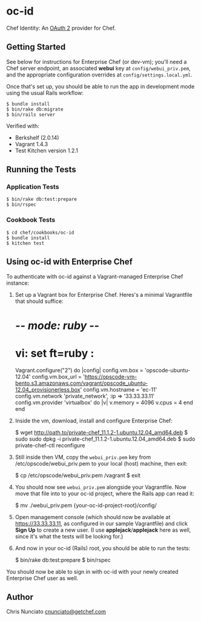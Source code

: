 oc-id
=====

Chef Identity: An [OAuth 2](http://oauth.net/2/) provider for Chef.

## Getting Started

See below for instructions for Enterprise Chef (or dev-vm); you'll need a Chef server endpoint, an associated **webui** key at ``config/webui_priv.pem``, and the appropriate configuration overrides at ``config/settings.local.yml``.

Once that's set up, you should be able to run the app in development mode using the usual Rails workflow:

    $ bundle install
    $ bin/rake db:migrate
    $ bin/rails server

Verified with:

  * Berkshelf (2.0.14)
  * Vagrant 1.4.3
  * Test Kitchen version 1.2.1

## Running the Tests

### Application Tests

    $ bin/rake db:test:prepare
    $ bin/rspec

### Cookbook Tests

    $ cd chef/cookbooks/oc-id
    $ bundle install
    $ kitchen test

## Using oc-id with Enterprise Chef

To authenticate with oc-id against a Vagrant-managed Enterprise Chef instance:

  1. Set up a Vagrant box for Enterprise Chef.  Heres's a minimal Vagrantfile that should suffice:

        # -*- mode: ruby -*-
        # vi: set ft=ruby :

        Vagrant.configure("2") do |config|
          config.vm.box = 'opscode-ubuntu-12.04'
          config.vm.box_url = 'https://opscode-vm-bento.s3.amazonaws.com/vagrant/opscode_ubuntu-12.04_provisionerless.box'
          config.vm.hostname = 'ec-11'
          config.vm.network 'private_network', :ip => '33.33.33.11'
          config.vm.provider 'virtualbox' do |v|
            v.memory = 4096
            v.cpus = 4
          end
        end

  1. Inside the vm, download, install and configure Enterprise Chef:

        $ wget http://path.to/private-chef_11.1.2-1.ubuntu.12.04_amd64.deb
        $ sudo sudo dpkg -i private-chef_11.1.2-1.ubuntu.12.04_amd64.deb
        $ sudo private-chef-ctl reconfigure

  1. Still inside then VM, copy the ``webui_priv.pem`` key from /etc/opscode/webui_priv.pem to your local (host) machine, then exit:

        $ cp /etc/opscode/webui_priv.pem /vagrant
        $ exit

  1. You should now see ``webui_priv.pem`` alongside your Vagrantfile.  Now move that file into to your oc-id project, where the Rails app can read it:

        $ mv ./webui_priv.pem {your-oc-id-project-root}/config/

  1. Open management console (which should now be available at https://33.33.33.11, as configured in our sample Vagrantfile) and click **Sign Up** to create a new user.  (I use **applejack**/**applejack** here as well, since it's what the tests will be looking for.)

  1. And now in your oc-id (Rails) root, you should be able to run the tests:

        $ bin/rake db:test:prepare
        $ bin/rspec

You should now be able to sign in with oc-id with your newly created Enterprise Chef user as well.

## Author

Chris Nunciato <cnunciato@getchef.com>
